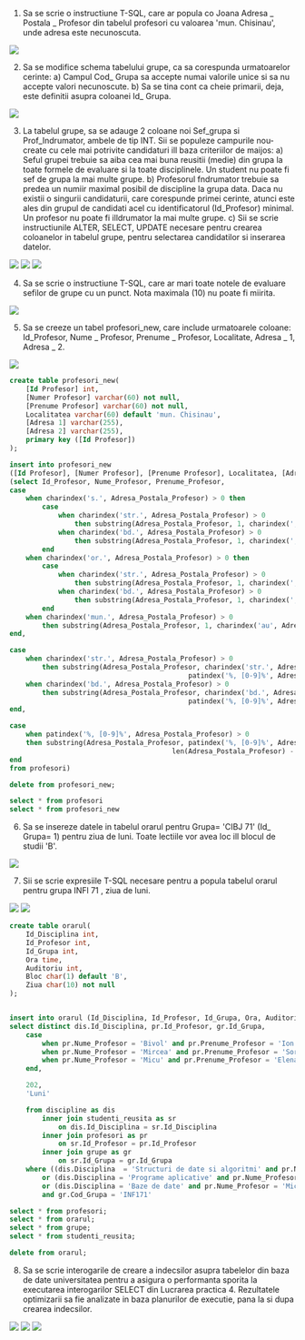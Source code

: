 1. Sa se scrie o instructiune T-SQL, care ar popula co Joana Adresa _ Postala _ Profesor din tabelul
profesori cu valoarea 'mun. Chisinau', unde adresa este necunoscuta. 

<img src="https://github.com/iondodon/DB/blob/main/Lab6/ex1/m1.png"/>

2. Sa se modifice schema tabelului grupe, ca sa corespunda urmatoarelor cerinte:
a) Campul Cod_ Grupa sa accepte numai valorile unice si sa nu accepte valori necunoscute.
b) Sa se tina cont ca cheie primarii, deja, este definitii asupra coloanei Id_ Grupa.

<img src="https://github.com/iondodon/DB/blob/main/Lab6/ex2/m1.png"/>

3. La tabelul grupe, sa se adauge 2 coloane noi Sef_grupa si Prof_Indrumator, ambele de tip
INT. Sii se populeze campurile nou-create cu cele mai potrivite candidaturi ill baza criteriilor
de maijos:
a) Seful grupei trebuie sa aiba cea mai buna reusitii (medie) din grupa la toate formele de
evaluare si la toate disciplinele. Un student nu poate fi sef de grupa la mai multe grupe.
b) Profesorul fndrumator trebuie sa predea un numiir maximal posibil de discipline la grupa
data. Daca nu existii o singurii candidaturii, care corespunde primei cerinte, atunci este
ales din grupul de candidati acel cu identificatorul (Id_Profesor) minimal. Un profesor nu
poate fi illdrumator la mai multe grupe.
c) Sii se scrie instructiunile ALTER, SELECT, UPDATE necesare pentru crearea coloanelor
in tabelul grupe, pentru selectarea candidatilor si inserarea datelor.

<img src="https://github.com/iondodon/DB/blob/main/Lab6/ex3/ex3a.png"/>
<img src="https://github.com/iondodon/DB/blob/main/Lab6/ex3/ex3b.png"/>
<img src="https://github.com/iondodon/DB/blob/main/Lab6/ex3/ex3c.png"/>

4. Sa se scrie o instructiune T-SQL, care ar mari toate notele de evaluare sefilor de grupe cu un
punct. Nota maximala (10) nu poate fi miirita. 

<img src="https://github.com/iondodon/DB/blob/main/Lab6/ex4/ex4.png"/>

5. Sa se creeze un tabel profesori_new, care include urmatoarele coloane: Id_Profesor, Nume _ Profesor, Prenume _ Profesor, Localitate, Adresa _ 1, Adresa _ 2.

<img src="https://github.com/iondodon/DB/blob/main/Lab6/ex5/ex5.png"/>

``` sql
create table profesori_new(
	[Id Profesor] int,
	[Numer Profesor] varchar(60) not null,
	[Prenume Profesor] varchar(60) not null,
	Localitatea varchar(60) default 'mun. Chisinau',
	[Adresa 1] varchar(255),
	[Adresa 2] varchar(255),
	primary key ([Id Profesor])
);

insert into profesori_new
([Id Profesor], [Numer Profesor], [Prenume Profesor], Localitatea, [Adresa 1], [Adresa 2])
(select Id_Profesor, Nume_Profesor, Prenume_Profesor, 
case 
	when charindex('s.', Adresa_Postala_Profesor) > 0 then
		case 
			when charindex('str.', Adresa_Postala_Profesor) > 0
				then substring(Adresa_Postala_Profesor, 1, charindex(', str.', Adresa_Postala_Profesor)-1)
			when charindex('bd.', Adresa_Postala_Profesor) > 0
				then substring(Adresa_Postala_Profesor, 1, charindex(', bd.', Adresa_Postala_Profesor)-1)
		end
	when charindex('or.', Adresa_Postala_Profesor) > 0 then
		case 
			when charindex('str.', Adresa_Postala_Profesor) > 0
				then substring(Adresa_Postala_Profesor, 1, charindex(', str.', Adresa_Postala_Profesor)-1)
			when charindex('bd.', Adresa_Postala_Profesor) > 0
				then substring(Adresa_Postala_Profesor, 1, charindex(', bd.', Adresa_Postala_Profesor)-1)
		end
	when charindex('mun.', Adresa_Postala_Profesor) > 0 
		then substring(Adresa_Postala_Profesor, 1, charindex('au', Adresa_Postala_Profesor)+1)
end, 

case
	when charindex('str.', Adresa_Postala_Profesor) > 0
		then substring(Adresa_Postala_Profesor, charindex('str.', Adresa_Postala_Profesor), 
											patindex('%, [0-9]%', Adresa_Postala_Profesor) - charindex('str.', Adresa_Postala_Profesor) )
	when charindex('bd.', Adresa_Postala_Profesor) > 0
		then substring(Adresa_Postala_Profesor, charindex('bd.', Adresa_Postala_Profesor), 
											patindex('%, [0-9]%', Adresa_Postala_Profesor) - charindex('bd.', Adresa_Postala_Profesor) )
end,

case
	when patindex('%, [0-9]%', Adresa_Postala_Profesor) > 0
	then substring(Adresa_Postala_Profesor, patindex('%, [0-9]%', Adresa_Postala_Profesor) + 1, 
										len(Adresa_Postala_Profesor) - patindex('%, [0-9]%', Adresa_Postala_Profesor) + 1)
end
from profesori)

delete from profesori_new;

select * from profesori
select * from profesori_new
```

6. Sa se insereze datele in tabelul orarul pentru Grupa= 'CIBJ 71' (Id_ Grupa= 1) pentru ziua de
luni. Toate lectiile vor avea loc ill blocul de studii 'B'.

<img src="https://github.com/iondodon/DB/blob/main/Lab6/ex6/ex6.png"/>

7. Sii se scrie expresiile T-SQL necesare pentru a popula tabelul orarul pentru grupa INFl 71 ,
ziua de luni. 

<img src="https://github.com/iondodon/DB/blob/main/Lab6/ex7/m1.png"/>
<img src="https://github.com/iondodon/DB/blob/main/Lab6/ex7/m2.png"/>

``` sql
create table orarul(
	Id_Disciplina int,
	Id_Profesor int,
	Id_Grupa int,
	Ora time,
	Auditoriu int,
	Bloc char(1) default 'B',
	Ziua char(10) not null
);


insert into orarul (Id_Disciplina, Id_Profesor, Id_Grupa, Ora, Auditoriu, Ziua)
select distinct dis.Id_Disciplina, pr.Id_Profesor, gr.Id_Grupa, 
	case
		when pr.Nume_Profesor = 'Bivol' and pr.Prenume_Profesor = 'Ion' then '08:00'
		when pr.Nume_Profesor = 'Mircea' and pr.Prenume_Profesor = 'Sorin' then '11:30' 
		when pr.Nume_Profesor = 'Micu' and pr.Prenume_Profesor = 'Elena' then '13:00'
	end,

	202,
	'Luni'

	from discipline as dis
		inner join studenti_reusita as sr
			on dis.Id_Disciplina = sr.Id_Disciplina
		inner join profesori as pr
			on sr.Id_Profesor = pr.Id_Profesor
		inner join grupe as gr
			on sr.Id_Grupa = gr.Id_Grupa
	where ((dis.Disciplina  = 'Structuri de date si algoritmi' and pr.Nume_Profesor = 'Bivol' and pr.Prenume_Profesor = 'Ion') 
		or (dis.Disciplina = 'Programe aplicative' and pr.Nume_Profesor = 'Mircea' and pr.Prenume_Profesor = 'Sorin')
		or (dis.Disciplina = 'Baze de date' and pr.Nume_Profesor = 'Micu' and pr.Prenume_Profesor = 'Elena'))
		and gr.Cod_Grupa = 'INF171'

select * from profesori;
select * from orarul;
select * from grupe;
select * from studenti_reusita;

delete from orarul;
```

8. Sa se scrie interogarile de creare a indecsilor asupra tabelelor din baza de date universitatea
pentru a asigura o performanta sporita la executarea interogarilor SELECT din Lucrarea
practica 4. Rezultatele optimizarii sa fie analizate in baza planurilor de executie, pana la si
dupa crearea indecsilor.

<img src="https://github.com/eminescum/DB/blob/main/Lab6/ex8/b1.png"/>
<img src="https://github.com/iondodon/DB/blob/main/Lab6/ex8/indexes_creation.png"/>
<img src="https://github.com/eminescum/DB/blob/main/Lab6/ex8/a1.png"/>